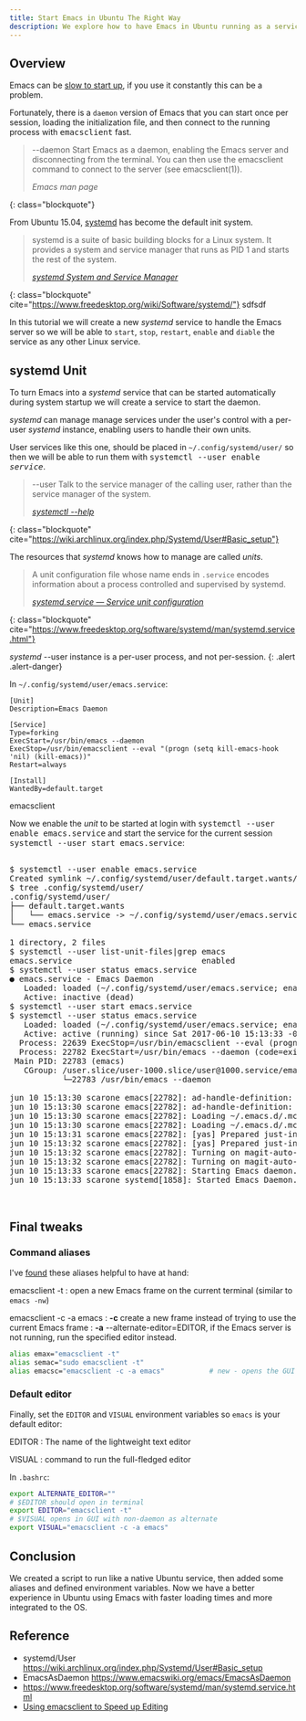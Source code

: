 ```yaml
---
title: Start Emacs in Ubuntu The Right Way
description: We explore how to have Emacs in Ubuntu running as a serviced unit and define some useful aliases and environment variables.
---
```


## Overview

Emacs can
be
[slow to start up](http://www.geekherocomic.com/2009/02/02/emacs-vs-vim/),
if you use it constantly this can be a problem.

Fortunately, there is a `daemon` version of Emacs that you can start
once per session, loading the initialization file, and then connect to
the running process with <kbd>emacsclient</kbd> fast.

>--daemon
>	 Start  Emacs  as  a daemon, enabling the Emacs server and disconnecting from the terminal.  You can then use
>	 the emacsclient command to connect to the server (see emacsclient(1)).
> 
> <footer class="blockquote-footer"> <cite>Emacs man page</cite></footer>
{: class="blockquote"}

From Ubuntu 15.04, [systemd] has become the default init system.

> systemd is a suite of basic building blocks for a Linux system. It
> provides a system and service manager that runs as PID 1 and starts
> the rest of the system.
> 
> <footer class="blockquote-footer"> <cite><a href="https://www.freedesktop.org/wiki/Software/systemd/">systemd System and Service Manager</a></cite></footer>
{: class="blockquote" cite="https://www.freedesktop.org/wiki/Software/systemd/"}
sdfsdf


In this tutorial we will create a new *systemd* service to handle the
Emacs server so we will be able to `start`, `stop`, `restart`,
`enable` and `diable` the service as any other Linux service.

[Systemd]: https://www.freedesktop.org/wiki/Software/systemd

## systemd Unit

To turn Emacs into a *systemd* service that can be started automatically
during system startup we will create a service to start the daemon.

*systemd* can manage manage services under the user's control with a
per-user *systemd* instance, enabling users to handle their own units.

User services like this one, should be placed in
`~/.config/systemd/user/` so then we will be able to run them with
<kbd>systemctl --user enable *service*</kbd>.

> --user
>    Talk to the service manager of the calling user, rather than the service manager of the system.
> 
> <footer class="blockquote-footer"> <cite><a href="https://wiki.archlinux.org/index.php/Systemd/User#Basic_setup">systemctl --help</a></cite></footer>
{: class="blockquote" cite="https://wiki.archlinux.org/index.php/Systemd/User#Basic_setup"}

The resources that *systemd* knows how to manage are called *units*.

> A unit configuration file whose name ends in `.service` encodes
> information about a process controlled and supervised by systemd.
> 
> <footer class="blockquote-footer"> <cite><a href="https://www.freedesktop.org/software/systemd/man/systemd.service.html">systemd.service — Service unit configuration</a></cite></footer>
{: class="blockquote" cite="https://www.freedesktop.org/software/systemd/man/systemd.service.html"}

*systemd* --user instance is a per-user process, and not per-session. 
{: .alert .alert-danger}

In `~/.config/systemd/user/emacs.service`:

~~~
[Unit]
Description=Emacs Daemon

[Service]
Type=forking
ExecStart=/usr/bin/emacs --daemon
ExecStop=/usr/bin/emacsclient --eval "(progn (setq kill-emacs-hook 'nil) (kill-emacs))"
Restart=always

[Install]
WantedBy=default.target
~~~

emacsclient 

Now we enable the *unit* to be started at login with <kbd>systemctl
--user enable emacs.service</kbd> and start the service for the
current session <kbd>systemctl --user start emacs.service</kbd>:

<pre class="shell">
<samp>
<span class="shell-prompt">$</span> <kbd>systemctl --user enable emacs.service</kbd>
Created symlink ~/.config/systemd/user/default.target.wants/emacs.service → ~/.config/systemd/user/emacs.service.
<span class="shell-prompt">$</span> <kbd>tree .config/systemd/user/</kbd>
.config/systemd/user/
├── default.target.wants
│   └── emacs.service -> ~/.config/systemd/user/emacs.service
└── emacs.service

1 directory, 2 files
<span class="shell-prompt">$</span> <kbd>systemctl --user list-unit-files|grep emacs</kbd>
emacs.service                           enabled
<span class="shell-prompt">$</span> <kbd>systemctl --user status emacs.service</kbd>
● emacs.service - Emacs Daemon
   Loaded: loaded (~/.config/systemd/user/emacs.service; enabled; vendor preset: enabled)
   Active: inactive (dead)
<span class="shell-prompt">$</span> <kbd>systemctl --user start emacs.service</kbd>
<span class="shell-prompt">$</span> <kbd>systemctl --user status emacs.service</kbd>
   Loaded: loaded (~/.config/systemd/user/emacs.service; enabled; vendor preset: enabled)
   Active: active (running) since Sat 2017-06-10 15:13:33 -03; 1min 23s ago
  Process: 22639 ExecStop=/usr/bin/emacsclient --eval (progn (setq kill-emacs-hook 'nil) (kill-emacs)) (code=exited, status=0/SUCCESS)
  Process: 22782 ExecStart=/usr/bin/emacs --daemon (code=exited, status=0/SUCCESS)
 Main PID: 22783 (emacs)
   CGroup: /user.slice/user-1000.slice/user@1000.service/emacs.service
           └─22783 /usr/bin/emacs --daemon

jun 10 15:13:30 scarone emacs[22782]: ad-handle-definition: ‘moccur-mode’ got redefined
jun 10 15:13:30 scarone emacs[22782]: ad-handle-definition: ‘moccur-grep-mode’ got redefined
jun 10 15:13:30 scarone emacs[22782]: Loading ~/.emacs.d/.mc-lists.el (source)...
jun 10 15:13:30 scarone emacs[22782]: Loading ~/.emacs.d/.mc-lists.el (source)...done
jun 10 15:13:31 scarone emacs[22782]: [yas] Prepared just-in-time loading of snippets successfully.
jun 10 15:13:32 scarone emacs[22782]: [yas] Prepared just-in-time loading of snippets successfully.
jun 10 15:13:32 scarone emacs[22782]: Turning on magit-auto-revert-mode...
jun 10 15:13:32 scarone emacs[22782]: Turning on magit-auto-revert-mode...done
jun 10 15:13:33 scarone emacs[22782]: Starting Emacs daemon.
jun 10 15:13:33 scarone systemd[1858]: Started Emacs Daemon.

</samp>
</pre>

## Final tweaks

### Command aliases

I've [found](https://www.emacswiki.org/emacs/EmacsAsDaemon) these
aliases helpful to have at hand:

emacsclient -t
: open a new Emacs frame on the current terminal (similar to `emacs -nw`)

emacsclient -c -a emacs
: **-c** create a new frame instead of trying to use the current Emacs frame
: **-a** --alternate-editor=EDITOR, if  the  Emacs  server  is not running, run the specified editor instead.

~~~ bash
alias emax="emacsclient -t"
alias semac="sudo emacsclient -t"
alias emacsc="emacsclient -c -a emacs"           # new - opens the GUI with alternate non-daemon
~~~

### Default editor

Finally, set the `EDITOR` and `VISUAL` environment variables so
`emacs` is your default editor:

EDITOR
: The name of the lightweight text editor

VISUAL
: command to run the full-fledged editor

In `.bashrc`:

~~~ bash
export ALTERNATE_EDITOR=""
# $EDITOR should open in terminal
export EDITOR="emacsclient -t"
# $VISUAL opens in GUI with non-daemon as alternate
export VISUAL="emacsclient -c -a emacs"
~~~

## Conclusion

We created a script to run like a native Ubuntu service, then added
some aliases and defined environment variables. Now we have a better
experience in Ubuntu using Emacs with faster loading times and more
integrated to the OS.

## Reference

- systemd/User <https://wiki.archlinux.org/index.php/Systemd/User#Basic_setup>
- EmacsAsDaemon <https://www.emacswiki.org/emacs/EmacsAsDaemon>
- <https://www.freedesktop.org/software/systemd/man/systemd.service.html>
- [Using emacsclient to Speed up Editing](https://taingram.org/2017/05/09/using-emacsclient-to-speed-up-editing/)
